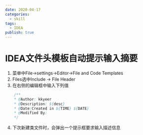 ```yaml
---
date: 2020-04-17
categories:
  - skill
tags:
  - IDEA
publish: true
---
```


# IDEA文件头模板自动提示输入摘要

1. 菜单中File->settings->Editor->File and Code Templates
2. Files选中Include -> File Header
3. 在右侧的编辑框中输入下列值

```java
    /**
    * @Author: kkyeer
    * @Description: ${desc}
    * @Date:Created in ${TIME} ${DATE}
    * @Modified By:
    */
```

4. 下次新建类文件时，会弹出一个提示框要求输入描述信息
